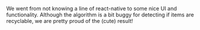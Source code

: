 We went from not knowing a line of react-native to some nice UI and functionality. Although the algorithm is a bit buggy for detecting if items are recyclable, we are pretty proud of the (cute) result!

